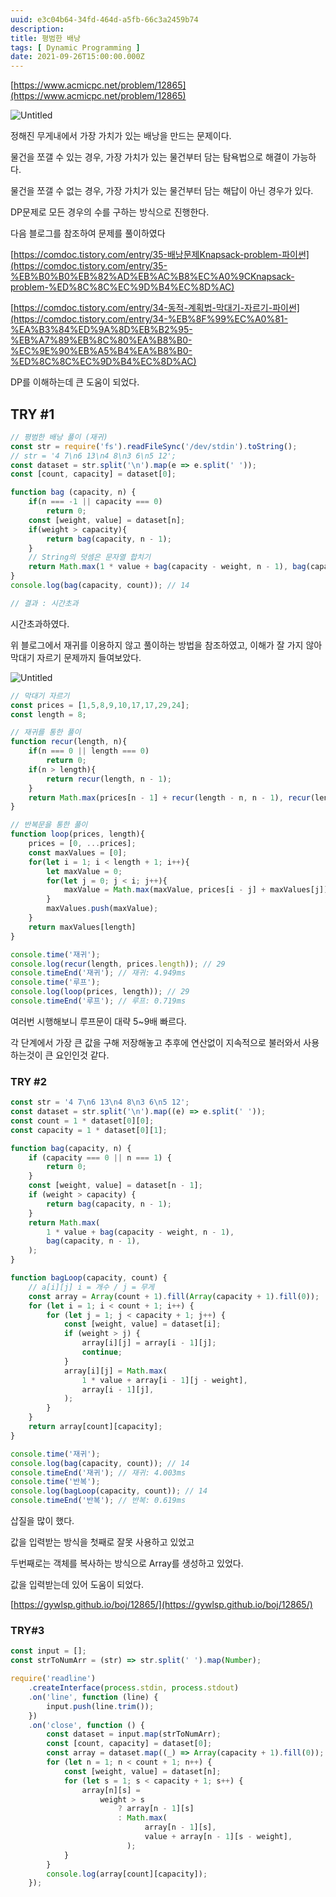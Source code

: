 ```yaml
---
uuid: e3c04b64-34fd-464d-a5fb-66c3a2459b74
description: 
title: 평범한 배낭
tags: [ Dynamic Programming ]
date: 2021-09-26T15:00:00.000Z
---
```








[https://www.acmicpc.net/problem/12865](https://www.acmicpc.net/problem/12865)

![Untitled](https://vault-r2.dorage.io/e3c04b64-34fd-464d-a5fb-66c3a2459b74/untitled.png)

정해진 무게내에서 가장 가치가 있는 배낭을 만드는 문제이다.

물건을 쪼갤 수 있는 경우, 가장 가치가 있는 물건부터 담는 탐욕법으로 해결이 가능하다.

물건을 쪼갤 수 없는 경우, 가장 가치가 있는 물건부터 담는 해답이 아닌 경우가 있다.

DP문제로 모든 경우의 수를 구하는 방식으로 진행한다.

다음 블로그를 참조하여 문제를 풀이하였다

[https://comdoc.tistory.com/entry/35-배낭문제Knapsack-problem-파이썬](https://comdoc.tistory.com/entry/35-%EB%B0%B0%EB%82%AD%EB%AC%B8%EC%A0%9CKnapsack-problem-%ED%8C%8C%EC%9D%B4%EC%8D%AC)

[https://comdoc.tistory.com/entry/34-동적-계획법-막대기-자르기-파이썬](https://comdoc.tistory.com/entry/34-%EB%8F%99%EC%A0%81-%EA%B3%84%ED%9A%8D%EB%B2%95-%EB%A7%89%EB%8C%80%EA%B8%B0-%EC%9E%90%EB%A5%B4%EA%B8%B0-%ED%8C%8C%EC%9D%B4%EC%8D%AC)

DP를 이해하는데 큰 도움이 되었다.

## TRY #1

```jsx
// 평범한 배낭 풀이 (재귀)
const str = require('fs').readFileSync('/dev/stdin').toString();
// str = '4 7\n6 13\n4 8\n3 6\n5 12';
const dataset = str.split('\n').map(e => e.split(' '));
const [count, capacity] = dataset[0];

function bag (capacity, n) {
	if(n === -1 || capacity === 0)
		return 0;
	const [weight, value] = dataset[n];
	if(weight > capacity){
		return bag(capacity, n - 1);
	}
	// String의 덧셈은 문자열 합치기
	return Math.max(1 * value + bag(capacity - weight, n - 1), bag(capacity, n - 1));
}
console.log(bag(capacity, count)); // 14

// 결과 : 시간초과
```

시간초과하였다.

위 블로그에서 재귀를 이용하지 않고 풀이하는 방법을 참조하였고, 이해가 잘 가지 않아 막대기 자르기 문제까지 들여보았다.

![Untitled](https://vault-r2.dorage.io/e3c04b64-34fd-464d-a5fb-66c3a2459b74/untitled.png)

```jsx
// 막대기 자르기
const prices = [1,5,8,9,10,17,17,29,24];
const length = 8;

// 재귀를 통한 풀이
function recur(length, n){
	if(n === 0 || length === 0)
		return 0;
	if(n > length){
		return recur(length, n - 1);
	}
	return Math.max(prices[n - 1] + recur(length - n, n - 1), recur(length, n - 1));
}

// 반복문을 통한 풀이
function loop(prices, length){
	prices = [0, ...prices];
	const maxValues = [0];
	for(let i = 1; i < length + 1; i++){
		let maxValue = 0;
		for(let j = 0; j < i; j++){
			maxValue = Math.max(maxValue, prices[i - j] + maxValues[j]);
		}
		maxValues.push(maxValue);
	}
	return maxValues[length]
}

console.time('재귀');
console.log(recur(length, prices.length)); // 29
console.timeEnd('재귀'); // 재귀: 4.949ms
console.time('루프');
console.log(loop(prices, length)); // 29
console.timeEnd('루프'); // 루프: 0.719ms
```

여러번 시행해보니 루프문이 대략 5~9배 빠르다.

각 단계에서 가장 큰 값을 구해 저장해놓고 추후에 연산없이 지속적으로 불러와서 사용하는것이 큰 요인인것 같다.

### TRY #2

```jsx
const str = '4 7\n6 13\n4 8\n3 6\n5 12';
const dataset = str.split('\n').map((e) => e.split(' '));
const count = 1 * dataset[0][0];
const capacity = 1 * dataset[0][1];

function bag(capacity, n) {
    if (capacity === 0 || n === 1) {
        return 0;
    }
    const [weight, value] = dataset[n - 1];
    if (weight > capacity) {
        return bag(capacity, n - 1);
    }
    return Math.max(
        1 * value + bag(capacity - weight, n - 1),
        bag(capacity, n - 1),
    );
}

function bagLoop(capacity, count) {
    // a[i][j] i = 개수 / j = 무게
    const array = Array(count + 1).fill(Array(capacity + 1).fill(0));
    for (let i = 1; i < count + 1; i++) {
        for (let j = 1; j < capacity + 1; j++) {
            const [weight, value] = dataset[i];
            if (weight > j) {
                array[i][j] = array[i - 1][j];
                continue;
            }
            array[i][j] = Math.max(
                1 * value + array[i - 1][j - weight],
                array[i - 1][j],
            );
        }
    }
    return array[count][capacity];
}

console.time('재귀');
console.log(bag(capacity, count)); // 14
console.timeEnd('재귀'); // 재귀: 4.003ms
console.time('반복');
console.log(bagLoop(capacity, count)); // 14
console.timeEnd('반복'); // 반복: 0.619ms
```

삽질을 많이 했다.

값을 입력받는 방식을 첫째로 잘못 사용하고 있었고

두번째로는 객체를 복사하는 방식으로 Array를 생성하고 있었다.

값을 입력받는데 있어 도움이 되었다.

[https://gywlsp.github.io/boj/12865/](https://gywlsp.github.io/boj/12865/)

### TRY#3

```jsx
const input = [];
const strToNumArr = (str) => str.split(' ').map(Number);

require('readline')
    .createInterface(process.stdin, process.stdout)
    .on('line', function (line) {
        input.push(line.trim());
    })
    .on('close', function () {
        const dataset = input.map(strToNumArr);
        const [count, capacity] = dataset[0];
        const array = dataset.map((_) => Array(capacity + 1).fill(0));
        for (let n = 1; n < count + 1; n++) {
            const [weight, value] = dataset[n];
            for (let s = 1; s < capacity + 1; s++) {
                array[n][s] =
                    weight > s
                        ? array[n - 1][s]
                        : Math.max(
                              array[n - 1][s],
                              value + array[n - 1][s - weight],
                          );
            }
        }
        console.log(array[count][capacity]);
    });
```